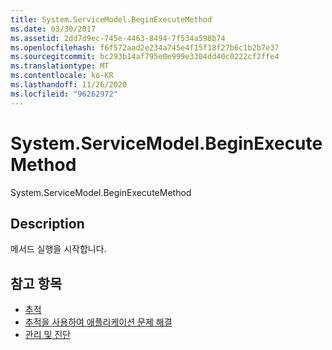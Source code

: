 ```yaml
---
title: System.ServiceModel.BeginExecuteMethod
ms.date: 03/30/2017
ms.assetid: 2dd7d9ec-745e-4463-8494-7f534a598b74
ms.openlocfilehash: f6f572aad2e234a745e4f15f18f27b6c1b2b7e37
ms.sourcegitcommit: bc293b14af795e0e999e3304dd40c0222cf2ffe4
ms.translationtype: MT
ms.contentlocale: ko-KR
ms.lasthandoff: 11/26/2020
ms.locfileid: "96262972"
---
```

# <a name="systemservicemodelbeginexecutemethod"></a>System.ServiceModel.BeginExecuteMethod

System.ServiceModel.BeginExecuteMethod  
  
## <a name="description"></a>Description  

 메서드 실행을 시작합니다.  
  
## <a name="see-also"></a>참고 항목

- [추적](index.md)
- [추적을 사용하여 애플리케이션 문제 해결](using-tracing-to-troubleshoot-your-application.md)
- [관리 및 진단](../index.md)
